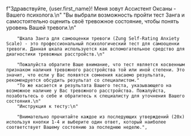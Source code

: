  f"Здравствуйте, {user.first_name}! Меня зовут Ассистент Оксаны - Вашего психолога.\n"
        "Вы выбрали возможность пройти тест Занга и самостоятельно оценить своё тревожное состояние, чтобы понять уровень Вашей тревоги.\n"

        "Шкала Занга для самооценки тревоги (Zung Self-Rating Anxiety Scale) - это профессиональный психологический тест для самооценки тревоги. Данная шкала используется как вспомогательное средство для диагностики тревожных расстройств.\n"

        "Пожалуйста обратите Ваше внимание, что тест является косвенным признаком наличия тревожного расстройства той или иной степени. Это значит, что если у Вас появятся сомнения касаемо результата, рекомендуется обсудить результат со специалистом."
        "То же касается и результата Вашего теста, указывающего на возможное наличие у Вас тревожного расстройства. Пожалуйста, позаботьтесь о себе и обратитесь к специалисту для уточнения Вашего состояния.\n"
        "Инструкция к тесту:\n"

        "Внимательно прочитайте каждое из последующих утверждений (20х) используя кнопки 1-4 и выберите один ответ, который наиболее соответствует Вашему состоянию за последнюю неделю.",